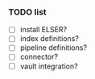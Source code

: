 ### TODO list
- [ ] install ELSER?
- [ ] index definitions?
- [ ] pipeline definitions?
- [ ] connector?
- [ ] vault integration?